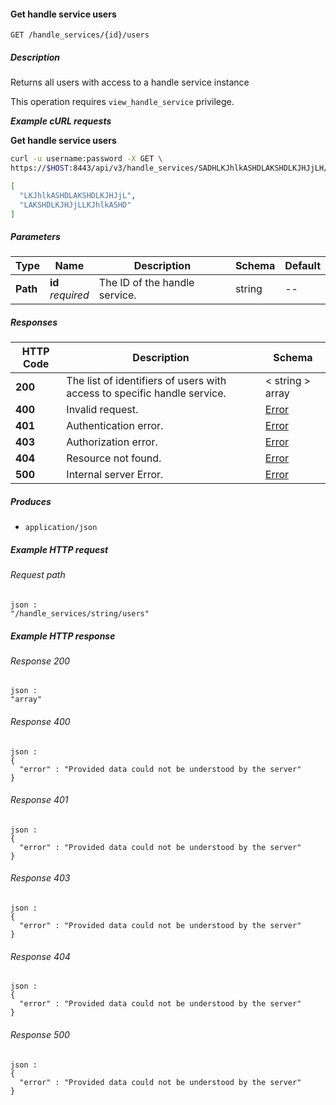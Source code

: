 
<a name="list_handle_service_users"></a>
#### Get handle service users
```
GET /handle_services/{id}/users
```


##### Description
Returns all users with access to a handle service instance

This operation requires `view_handle_service` privilege.

***Example cURL requests***

**Get handle service users**
```bash
curl -u username:password -X GET \
https://$HOST:8443/api/v3/handle_services/SADHLKJhlkASHDLAKSHDLKJHJjLH/users

[
  "LKJhlkASHDLAKSHDLKJHJjL",
  "LAKSHDLKJHJjLLKJhlkASHD"
]
```


##### Parameters

|Type|Name|Description|Schema|Default|
|---|---|---|---|---|
|**Path**|**id**  <br>*required*|The ID of the handle service.|string|--|


##### Responses

|HTTP Code|Description|Schema|
|---|---|---|
|**200**|The list of identifiers of users with access to specific handle service.|< string > array|
|**400**|Invalid request.|[Error](../definitions/Error.md#error)|
|**401**|Authentication error.|[Error](../definitions/Error.md#error)|
|**403**|Authorization error.|[Error](../definitions/Error.md#error)|
|**404**|Resource not found.|[Error](../definitions/Error.md#error)|
|**500**|Internal server Error.|[Error](../definitions/Error.md#error)|


##### Produces

* `application/json`


##### Example HTTP request

###### Request path
```
json :
"/handle_services/string/users"
```


##### Example HTTP response

###### Response 200
```
json :
"array"
```


###### Response 400
```
json :
{
  "error" : "Provided data could not be understood by the server"
}
```


###### Response 401
```
json :
{
  "error" : "Provided data could not be understood by the server"
}
```


###### Response 403
```
json :
{
  "error" : "Provided data could not be understood by the server"
}
```


###### Response 404
```
json :
{
  "error" : "Provided data could not be understood by the server"
}
```


###### Response 500
```
json :
{
  "error" : "Provided data could not be understood by the server"
}
```



